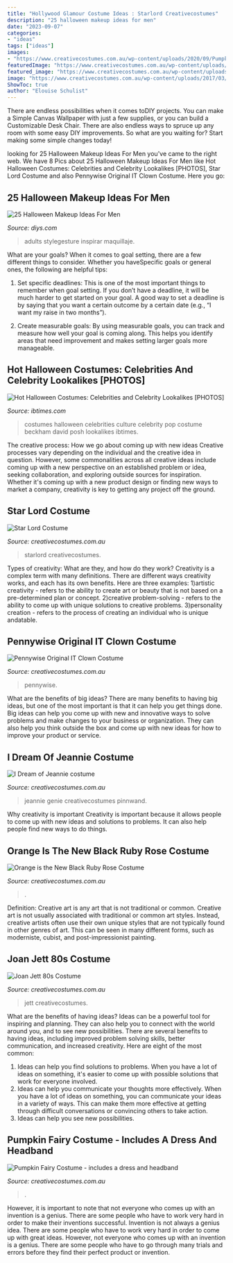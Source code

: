 ```yaml
---
title: "Hollywood Glamour Costume Ideas : Starlord Creativecostumes"
description: "25 halloween makeup ideas for men"
date: "2023-09-07"
categories:
- "ideas"
tags: ["ideas"]
images:
- "https://www.creativecostumes.com.au/wp-content/uploads/2020/09/Pumpkin-Fairy-Costume.jpg"
featuredImage: "https://www.creativecostumes.com.au/wp-content/uploads/2017/03/joan-jett-510x680.jpg"
featured_image: "https://www.creativecostumes.com.au/wp-content/uploads/2017/03/orange-black-768x1024.jpg"
image: "https://www.creativecostumes.com.au/wp-content/uploads/2017/03/orange-black-768x1024.jpg"
ShowToc: true
author: "Elouise Schulist"
---
```



There are endless possibilities when it comes toDIY projects. You can make a Simple Canvas Wallpaper with just a few supplies, or you can build a Customizable Desk Chair. There are also endless ways to spruce up any room with some easy DIY improvements. So what are you waiting for? Start making some simple changes today!

	

		
looking for 25 Halloween Makeup Ideas For Men you've came to the right web. We have 8 Pics about 25 Halloween Makeup Ideas For Men like Hot Halloween Costumes: Celebrities and Celebrity Lookalikes [PHOTOS], Star Lord Costume and also Pennywise Original IT Clown Costume. Here you go:
		
    
## 25 Halloween Makeup Ideas For Men

<img loading=lazy src="https://cdn.diys.com/wp-content/uploads/2015/10/Lizard-Halloween-Makeup.jpg" onerror="this.onerror=null;this.src='https://tse1.mm.bing.net/th?id=OIP.h43wVdgOpevmg7RIcNgWiwHaJ4&amp;pid=15.1';" alt="25 Halloween Makeup Ideas For Men">

_Source: diys.com_

>adults stylegesture inspirar maquillaje. 

	

What are your goals?
When it comes to goal setting, there are a few different things to consider. Whether you haveSpecific goals or general ones, the following are helpful tips:
1. Set specific deadlines: This is one of the most important things to remember when goal setting. If you don’t have a deadline, it will be much harder to get started on your goal. A good way to set a deadline is by saying that you want a certain outcome by a certain date (e.g., “I want my raise in two months”).

2. Create measurable goals: By using measurable goals, you can track and measure how well your goal is coming along. This helps you identify areas that need improvement and makes setting larger goals more manageable.

    
## Hot Halloween Costumes: Celebrities And Celebrity Lookalikes [PHOTOS]

<img loading=lazy src="https://s1.ibtimes.com/sites/www.ibtimes.com/files/styles/full/public/2011/10/22/177630-halloween-costumes.jpg" onerror="this.onerror=null;this.src='https://tse4.mm.bing.net/th?id=OIP.1h-Av5ldkr0wDgH1aSMfkgHaM_&amp;pid=15.1';" alt="Hot Halloween Costumes: Celebrities and Celebrity Lookalikes [PHOTOS]">

_Source: ibtimes.com_

>costumes halloween celebrities culture celebrity pop costume beckham david posh lookalikes ibtimes. 

	

The creative process: How we go about coming up with new ideas
Creative processes vary depending on the individual and the creative idea in question. However, some commonalities across all creative ideas include coming up with a new perspective on an established problem or idea, seeking collaboration, and exploring outside sources for inspiration. Whether it's coming up with a new product design or finding new ways to market a company, creativity is key to getting any project off the ground.

    
## Star Lord Costume

<img loading=lazy src="https://www.creativecostumes.com.au/wp-content/uploads/2018/07/CC_April_18_194-768x1024.jpg" onerror="this.onerror=null;this.src='https://tse2.mm.bing.net/th?id=OIP.WIU0PVKl-Z2wzbfXDISSiQHaJ4&amp;pid=15.1';" alt="Star Lord Costume">

_Source: creativecostumes.com.au_

>starlord creativecostumes. 

	

Types of creativity: What are they, and how do they work?
Creativity is a complex term with many definitions. There are different ways creativity works, and each has its own benefits. Here are three examples:
1)artistic creativity - refers to the ability to create art or beauty that is not based on a pre-determined plan or concept.
2)creative problem-solving - refers to the ability to come up with unique solutions to creative problems.
3)personality creation - refers to the process of creating an individual who is unique andatable.

    
## Pennywise Original IT Clown Costume

<img loading=lazy src="https://www.creativecostumes.com.au/wp-content/uploads/2018/07/CC_April_18_213-768x1024.jpg" onerror="this.onerror=null;this.src='https://tse4.mm.bing.net/th?id=OIP.dNA8Mti6p9uNXnGjDyWdOAHaJ4&amp;pid=15.1';" alt="Pennywise Original IT Clown Costume">

_Source: creativecostumes.com.au_

>pennywise. 

	

What are the benefits of big ideas?
There are many benefits to having big ideas, but one of the most important is that it can help you get things done. Big ideas can help you come up with new and innovative ways to solve problems and make changes to your business or organization. They can also help you think outside the box and come up with new ideas for how to improve your product or service.

    
## I Dream Of Jeannie Costume

<img loading=lazy src="https://www.creativecostumes.com.au/wp-content/uploads/2014/07/RWP_262_web-768x1024.jpg" onerror="this.onerror=null;this.src='https://tse4.mm.bing.net/th?id=OIP.SJuwtcUJW_h31dw_01iy1QHaJ4&amp;pid=15.1';" alt="I Dream of Jeannie costume">

_Source: creativecostumes.com.au_

>jeannie genie creativecostumes pinnwand. 

	

Why creativity is important
Creativity is important because it allows people to come up with new ideas and solutions to problems. It can also help people find new ways to do things.

    
## Orange Is The New Black Ruby Rose Costume

<img loading=lazy src="https://www.creativecostumes.com.au/wp-content/uploads/2017/03/orange-black-768x1024.jpg" onerror="this.onerror=null;this.src='https://tse4.mm.bing.net/th?id=OIP.3CMD7UkxVja8oJYvf2zxUAHaJ4&amp;pid=15.1';" alt="Orange is the New Black Ruby Rose Costume">

_Source: creativecostumes.com.au_

>. 

	

Definition: Creative art is any art that is not traditional or common.
Creative art is not usually associated with traditional or common art styles. Instead, creative artists often use their own unique styles that are not typically found in other genres of art. This can be seen in many different forms, such as moderniste, cubist, and post-impressionist painting.

    
## Joan Jett 80s Costume

<img loading=lazy src="https://www.creativecostumes.com.au/wp-content/uploads/2017/03/joan-jett-510x680.jpg" onerror="this.onerror=null;this.src='https://tse4.mm.bing.net/th?id=OIP.j2yHFVFM3d3FyJ-7YRoVpAHaJ4&amp;pid=15.1';" alt="Joan Jett 80s Costume">

_Source: creativecostumes.com.au_

>jett creativecostumes. 

	

What are the benefits of having ideas?
Ideas can be a powerful tool for inspiring and planning. They can also help you to connect with the world around you, and to see new possibilities. There are several benefits to having ideas, including improved problem solving skills, better communication, and increased creativity. Here are eight of the most common: 
1. Ideas can help you find solutions to problems. When you have a lot of ideas on something, it's easier to come up with possible solutions that work for everyone involved.
2. Ideas can help you communicate your thoughts more effectively. When you have a lot of ideas on something, you can communicate your ideas in a variety of ways. This can make them more effective at getting through difficult conversations or convincing others to take action. 
3. Ideas can help you see new possibilities.

    
## Pumpkin Fairy Costume - Includes A Dress And Headband

<img loading=lazy src="https://www.creativecostumes.com.au/wp-content/uploads/2020/09/Pumpkin-Fairy-Costume.jpg" onerror="this.onerror=null;this.src='https://tse2.mm.bing.net/th?id=OIP.IYD385jrOyA7PxQE3ypflwHaJ4&amp;pid=15.1';" alt="Pumpkin Fairy Costume - includes a dress and headband">

_Source: creativecostumes.com.au_

>. 

	

However, it is important to note that not everyone who comes up with an invention is a genius. There are some people who have to work very hard in order to make their inventions successful.
Invention is not always a genius idea. There are some people who have to work very hard in order to come up with great ideas. However, not everyone who comes up with an invention is a genius. There are some people who have to go through many trials and errors before they find their perfect product or invention.

